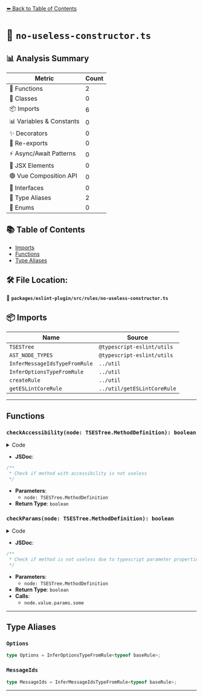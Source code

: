 [⬅️ Back to Table of Contents](../../../../index.md)

# 📄 `no-useless-constructor.ts`

## 📊 Analysis Summary

| Metric | Count |
|--------|-------|
| 🔧 Functions | 2 |
| 🧱 Classes | 0 |
| 📦 Imports | 6 |
| 📊 Variables & Constants | 0 |
| ✨ Decorators | 0 |
| 🔄 Re-exports | 0 |
| ⚡ Async/Await Patterns | 0 |
| 💠 JSX Elements | 0 |
| 🟢 Vue Composition API | 0 |
| 📐 Interfaces | 0 |
| 📑 Type Aliases | 2 |
| 🎯 Enums | 0 |

## 📚 Table of Contents

- [Imports](#imports)
- [Functions](#functions)
- [Type Aliases](#type-aliases)

## 🛠️ File Location:
📂 **`packages/eslint-plugin/src/rules/no-useless-constructor.ts`**

## 📦 Imports

| Name | Source |
|------|--------|
| `TSESTree` | `@typescript-eslint/utils` |
| `AST_NODE_TYPES` | `@typescript-eslint/utils` |
| `InferMessageIdsTypeFromRule` | `../util` |
| `InferOptionsTypeFromRule` | `../util` |
| `createRule` | `../util` |
| `getESLintCoreRule` | `../util/getESLintCoreRule` |


---

## Functions

### `checkAccessibility(node: TSESTree.MethodDefinition): boolean`

<details><summary>Code</summary>

```ts
function checkAccessibility(node: TSESTree.MethodDefinition): boolean {
  switch (node.accessibility) {
    case 'protected':
    case 'private':
      return false;
    case 'public':
      if (node.parent.parent.superClass) {
        return false;
      }
      break;
  }
  return true;
}
```
</details>

- **JSDoc**:
```ts
/**
 * Check if method with accessibility is not useless
 */
```

- **Parameters**:
  - `node: TSESTree.MethodDefinition`
- **Return Type**: `boolean`
### `checkParams(node: TSESTree.MethodDefinition): boolean`

<details><summary>Code</summary>

```ts
function checkParams(node: TSESTree.MethodDefinition): boolean {
  return !node.value.params.some(
    param =>
      param.type === AST_NODE_TYPES.TSParameterProperty ||
      param.decorators.length,
  );
}
```
</details>

- **JSDoc**:
```ts
/**
 * Check if method is not useless due to typescript parameter properties and decorators
 */
```

- **Parameters**:
  - `node: TSESTree.MethodDefinition`
- **Return Type**: `boolean`
- **Calls**:
  - `node.value.params.some`

---

## Type Aliases

### `Options`

```ts
type Options = InferOptionsTypeFromRule<typeof baseRule>;
```

### `MessageIds`

```ts
type MessageIds = InferMessageIdsTypeFromRule<typeof baseRule>;
```


---